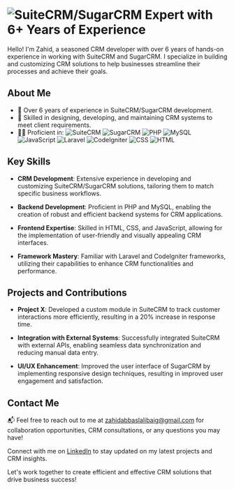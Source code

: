 #  ![SuiteCRM](https://suitecrm.com/wp-content/uploads/2017/12/logo.png)/SugarCRM Expert with 6+ Years of Experience

Hello! I'm Zahid, a seasoned CRM developer with over 6 years of hands-on experience in working with SuiteCRM and SugarCRM. I specialize in building and customizing CRM solutions to help businesses streamline their processes and achieve their goals.


## About Me

- 💼 Over 6 years of experience in SuiteCRM/SugarCRM development.
- 🚀 Skilled in designing, developing, and maintaining CRM systems to meet client requirements.
- 👨‍💻 Proficient in:
   ![SuiteCRM](https://img.shields.io/badge/-SuiteCRM-c14438?style=flat-square&logo=suitecrm&logoColor=white)
   ![SugarCRM](https://img.shields.io/badge/-SugarCRM-89c4f4?style=flat-square&logo=sugarcrm&logoColor=white)
   ![PHP](https://img.shields.io/badge/-PHP-blue?style=flat-square&logo=php&logoColor=white)
   ![MySQL](https://img.shields.io/badge/-MySQL-blue?style=flat-square&logo=mysql&logoColor=white)
   ![JavaScript](https://img.shields.io/badge/-JavaScript-yellow?style=flat-square&logo=javascript&logoColor=white)
   ![Laravel](https://img.shields.io/badge/-Laravel-red?style=flat-square&logo=laravel&logoColor=white)
   ![CodeIgniter](https://img.shields.io/badge/-CodeIgniter-orange?style=flat-square&logo=codeigniter&logoColor=white)
   ![CSS](https://img.shields.io/badge/-CSS-blue?style=flat-square&logo=css3&logoColor=white)
  ![HTML](https://img.shields.io/badge/-HTML-orange?style=flat-square&logo=html5&logoColor=white)

## Key Skills

- **CRM Development**: Extensive experience in developing and customizing SuiteCRM/SugarCRM solutions, tailoring them to match specific business workflows.

- **Backend Development**: Proficient in PHP and MySQL, enabling the creation of robust and efficient backend systems for CRM applications.

- **Frontend Expertise**: Skilled in HTML, CSS, and JavaScript, allowing for the implementation of user-friendly and visually appealing CRM interfaces.

- **Framework Mastery**: Familiar with Laravel and CodeIgniter frameworks, utilizing their capabilities to enhance CRM functionalities and performance.

## Projects and Contributions

- **Project X**: Developed a custom module in SuiteCRM to track customer interactions more efficiently, resulting in a 20% increase in response time.

- **Integration with External Systems**: Successfully integrated SuiteCRM with external APIs, enabling seamless data synchronization and reducing manual data entry.

- **UI/UX Enhancement**: Improved the user interface of SugarCRM by implementing responsive design techniques, resulting in improved user engagement and satisfaction.

## Contact Me

📬 Feel free to reach out to me at [zahidabbaslalibaig@gmail.com](mailto:zahidabbasalibaig@gmail.com) for collaboration opportunities, CRM consultations, or any questions you may have!

Connect with me on [LinkedIn]([https://www.linkedin.com/in/yourprofile](https://www.linkedin.com/in/zahid-baig-14206682/)) to stay updated on my latest projects and CRM insights.

Let's work together to create efficient and effective CRM solutions that drive business success!

